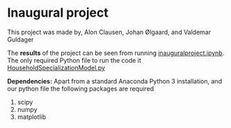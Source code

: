 # Inaugural project
This project was made by, Alon Clausen, Johan Ølgaard, and Valdemar Guldager

The **results** of the project can be seen from running [inauguralproject.ipynb](inauguralproject.ipynb).
The only required Python file to run the code it [HouseholdSpecializationModel.py](HouseholdSpecializationModel.py)


**Dependencies:** Apart from a standard Anaconda Python 3 installation, and our python file the following packages are required
1. scipy
2. numpy 
3. matplotlib